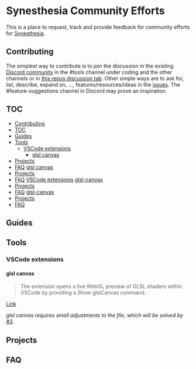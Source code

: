 # Synesthesia Community Efforts

This is a place to request, track and provide feedback for community efforts for [Synesthesia](https://synesthesia.live).

## Contributing

The simplest way to contribute is to join the discussion in the existing [Discord community](https://discord.gg/dMVvCgXxtU) in the #tools channel under coding and the other channels or in [this repos discussion tab](https://github.com/mattorp/synesthesia-community-efforts/discussions). Other simple ways are to ask for, list, describe, expand on, ..., features/resources/ideas in the [issues](https://github.com/mattorp/synesthesia-community-efforts/issues). The #feature-suggestions channel in Discord may prove an inspiration.

## TOC

- [Contributing](#contributing)
- [TOC](#toc)
- [Guides](#guides)
- [Tools](#tools)
  - [VSCode extensions](#vscode-extensions)
    - [glsl canvas](#glsl-canvas)
- [Projects](#projects)
- [FAQ](#faq)
[glsl canvas](#glsl-canvas)
- [Projects](#projects)
- [FAQ](#faq)
[VSCode extensions](#glsl-canvas)
[glsl-canvas](#glsl-canvas)
- [Projects](#projects)
- [FAQ](#faq)
[glsl-canvas](#glsl-canvas)
- [Projects](#projects)
- [FAQ](#faq)

## Guides

## Tools

### VSCode extensions

#### glsl canvas

> The extension opens a live WebGL preview of GLSL shaders within VSCode by providing a Show glslCanvas command.

[Link](https://marketplace.visualstudio.com/items?itemName=circledev.glsl-canvas)

_glsl canvas requires small adjustments to the file, which will be solved by [#3][i3]._

[i3]: https://github.com/mattorp/synesthesia-community-efforts/issues/3

## Projects

## FAQ
